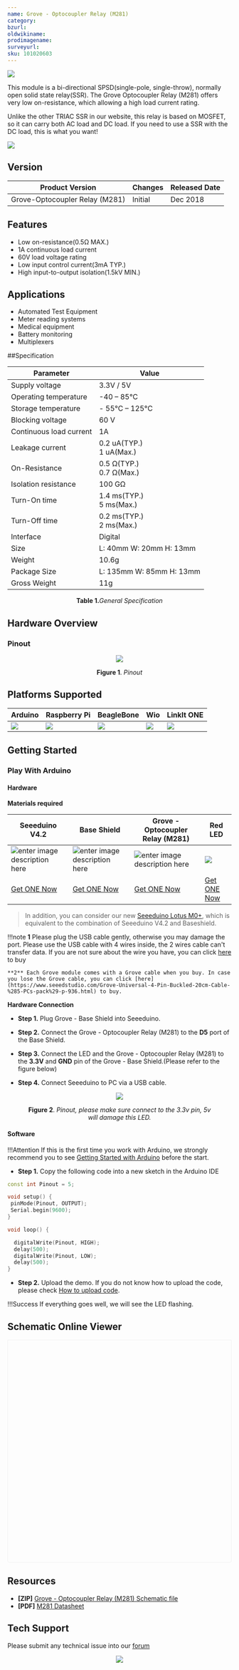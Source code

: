 ```yaml
---
name: Grove - Optocoupler Relay (M281)
category: 
bzurl: 
oldwikiname: 
prodimagename: 
surveyurl: 
sku: 101020603
---
```



![](https://github.com/SeeedDocument/Grove-Optocoupler-Relay-M281/raw/master/img/preview.png)


This module is a bi-directional SPSD(single-pole, single-throw), normally open solid state relay(SSR). The Grove Optocoupler Relay (M281) offers very low on-resistance, which allowing a high load current rating.

Unlike the other TRIAC SSR in our website, this relay is based on MOSFET, so it can carry both AC load and DC load. If you need to use a SSR with the DC load, this is what you want!



<p style=":center"><a href="https://www.seeedstudio.com/Grove-Optocoupler-Relay-M281-p-2923.html" target="_blank"><img src="https://github.com/SeeedDocument/wiki_english/raw/master/docs/images/300px-Get_One_Now_Banner-ragular.png" /></a></p>


## Version

| Product Version  | Changes                                                                                               | Released Date |
|------------------|-------------------------------------------------------------------------------------------------------|---------------|
| Grove-Optocoupler Relay (M281) | Initial                                                                                               | Dec 2018      |

## Features

- Low on-resistance(0.5Ω MAX.)
- 1A continuous load current
- 60V load voltage rating
- Low input control current(3mA TYP.)
- High input-to-output isolation(1.5kV MIN.)


## Applications

- Automated Test Equipment
- Meter reading systems
- Medical equipment
- Battery monitoring
- Multiplexers


##Specification

|Parameter|Value|
|---|---|
|Supply voltage|3.3V / 5V|
|Operating temperature| -40 – 85℃|
|Storage temperature|- 55°C – 125°C|
|Blocking voltage|60 V|
|Continuous load current|1A|
|Leakage current|0.2 uA(TYP.)<br>1 uA(Max.)|
|On-Resistance|0.5 Ω(TYP.)<br>0.7 Ω(Max.)|
|Isolation resistance|100 GΩ|
|Turn-On time|1.4 ms(TYP.)<br>5 ms(Max.)|
|Turn-Off time|0.2 ms(TYP.)<br>2 ms(Max.)|
|Interface|Digital|
|Size|L: 40mm W: 20mm H: 13mm| 
|Weight|10.6g|
|Package Size|L: 135mm W: 85mm H: 13mm|
|Gross Weight|11g|

<div align="center"><b>Table 1.</b><i>General Specification</i></div>



## Hardware Overview

### Pinout


<div align="center">
<figure>
  <p style=":center"><a href="https://github.com/SeeedDocument/Grove-Optocoupler-Relay-M281/raw/master/img/pinout.jpg" target="_blank"><img src="https://github.com/SeeedDocument/Grove-Optocoupler-Relay-M281/raw/master/img/pinout.jpg" /></a></p>
  <figcaption><b>Figure 1</b>. <i>Pinout</i></figcaption>
</figure>
</div>


## Platforms Supported

| Arduino                                                                                             | Raspberry Pi                                                                                             | BeagleBone                                                                                      | Wio                                                                                               | LinkIt ONE                                                                                         |
|-----------------------------------------------------------------------------------------------------|----------------------------------------------------------------------------------------------------------|-------------------------------------------------------------------------------------------------|---------------------------------------------------------------------------------------------------|----------------------------------------------------------------------------------------------------|
| ![](https://raw.githubusercontent.com/SeeedDocument/wiki_english/master/docs/images/arduino_logo.jpg) | ![](https://raw.githubusercontent.com/SeeedDocument/wiki_english/master/docs/images/raspberry_pi_logo.jpg) | ![](https://raw.githubusercontent.com/SeeedDocument/wiki_english/master/docs/images/bbg_logo.jpg) | ![](https://raw.githubusercontent.com/SeeedDocument/wiki_english/master/docs/images/wio_logo_n.jpg) | ![](https://raw.githubusercontent.com/SeeedDocument/wiki_english/master/docs/images/linkit_logo.jpg) |




## Getting Started


### Play With Arduino


#### Hardware

**Materials required**

| Seeeduino V4.2 | Base Shield | Grove - Optocoupler Relay (M281)|Red LED|
|--------------|-------------|-----------------|-----|
|![enter image description here](https://github.com/SeeedDocument/wiki_english/raw/master/docs/images/seeeduino_v4.2.jpg)|![enter image description here](https://github.com/SeeedDocument/wiki_english/raw/master/docs/images/base_shield.jpg)|![enter image description here](https://github.com/SeeedDocument/Grove-Optocoupler-Relay-M281/raw/master/img/thumbnail.jpg)|![](https://github.com/SeeedDocument/Grove-Optocoupler-Relay-M281/raw/master/img/led.jpg)|
|[Get ONE Now](http://www.seeedstudio.com/Seeeduino-V4.2-p-2517.html)|[Get ONE Now](https://www.seeedstudio.com/Base-Shield-V2-p-1378.html)|[Get ONE Now](https://www.seeedstudio.com/Grove-Optocoupler-Relay-M281-p-2923.html)|[Get ONE Now](https://www.seeedstudio.com/3mm-LED-Red-25-PCs-p-1588.html)|


>In addition, you can consider our new [Seeeduino Lotus M0+](https://www.seeedstudio.com/Seeeduino-Lotus-Cortex-M0-p-2896.html), which is equivalent to the combination of Seeeduino V4.2 and Baseshield.


!!!note
    **1** Please plug the USB cable gently, otherwise you may damage the port. Please use the USB cable with 4 wires inside, the 2 wires cable can't transfer data. If you are not sure about the wire you have, you can click [here](https://www.seeedstudio.com/Micro-USB-Cable-48cm-p-1475.html) to buy 
    
    **2** Each Grove module comes with a Grove cable when you buy. In case you lose the Grove cable, you can click [here](https://www.seeedstudio.com/Grove-Universal-4-Pin-Buckled-20cm-Cable-%285-PCs-pack%29-p-936.html) to buy.



**Hardware Connection**

- **Step 1.** Plug Grove - Base Shield into Seeeduino.

- **Step 2.** Connect the Grove - Optocoupler Relay (M281) to the **D5** port of the Base Shield.

- **Step 3.** Connect the LED and the Grove - Optocoupler Relay (M281) to the **3.3V** and **GND** pin of the Grove - Base Shield.(Please refer to the figure below)

- **Step 4.** Connect Seeeduino to PC via a USB cable.


<div align="center">
<figure>
  <p style=":center"><a href="https://github.com/SeeedDocument/Grove-Optocoupler-Relay-M281/raw/master/img/connect2.png" target="_blank"><img src="https://github.com/SeeedDocument/Grove-Optocoupler-Relay-M281/raw/master/img/connect2.png" /></a></p>
  <figcaption><b>Figure 2</b>. <i>Pinout, please make sure connect to the 3.3v pin, 5v will damage this LED.</i></figcaption>
</figure>
</div>



#### Software

!!!Attention
        If this is the first time you work with Arduino, we strongly recommend you to see [Getting Started with Arduino](http://wiki.seeedstudio.com/Getting_Started_with_Arduino/) before the start.


- **Step 1.** Copy the following code into a new sketch in the Arduino IDE


```C++
const int Pinout = 5;      

void setup() {
 pinMode(Pinout, OUTPUT);
 Serial.begin(9600);
}

void loop() {

  digitalWrite(Pinout, HIGH); 
  delay(500);
  digitalWrite(Pinout, LOW); 
  delay(500);
}
```

- **Step 2.** Upload the demo. If you do not know how to upload the code, please check [How to upload code](http://wiki.seeedstudio.com/Upload_Code/).


!!!Success
		If everything goes well, we will see the LED flashing. 


## Schematic Online Viewer


<div class="altium-ecad-viewer" data-project-src="https://github.com/SeeedDocument/Grove-Optocoupler-Relay-M281/raw/master/res/Grove-Optocoupler%20Relay%20(M281).zip" style="border-radius: 0px 0px 4px 4px; height: 500px; border-style: solid; border-width: 1px; border-color: rgb(241, 241, 241); overflow: hidden; max-width: 1280px; max-height: 700px; box-sizing: border-box;" />
</div>



## Resources

- **[ZIP]** [Grove - Optocoupler Relay (M281) Schematic file](https://github.com/SeeedDocument/Grove-Optocoupler-Relay-M281/raw/master/res/Grove-Optocoupler%20Relay%20(M281).zip)
- **[PDF]** [M281 Datasheet](https://github.com/SeeedDocument/Grove-Optocoupler-Relay-M281/raw/master/res/M281_Datasheet.pdf)




## Tech Support
Please submit any technical issue into our [forum](http://forum.seeedstudio.com/)<br /><p style="text-align:center"><a href="https://www.seeedstudio.com/act-4.html?utm_source=wiki&utm_medium=wikibanner&utm_campaign=newproducts" target="_blank"><img src="https://github.com/SeeedDocument/Wiki_Banner/raw/master/new_product.jpg" /></a></p>